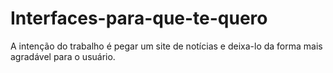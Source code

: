 # Interfaces-para-que-te-quero
A intenção do trabalho é pegar um site de notícias e deixa-lo da forma mais agradável para o usuário.
